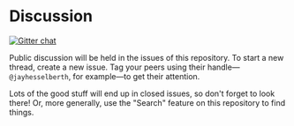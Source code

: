# Discussion

[![Gitter chat](https://badges.gitter.im/MOLB7950/community.png)](https://gitter.im/MOLB7950/gitter)

Public discussion will be held in the issues of this repository. To start a new thread, create a new issue. Tag your peers using their handle—`@jayhesselberth`, for example—to get their attention.

Lots of the good stuff will end up in closed issues, so don't forget to look there! Or, more generally, use the "Search" feature on this repository to find things.

